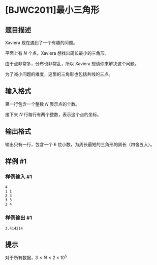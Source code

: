 # [BJWC2011]最小三角形

## 题目描述

Xaviera 现在遇到了一个有趣的问题。

平面上有 $N$ 个点，Xaviera 想找出周长最小的三角形。

由于点非常多，分布也非常乱，所以 Xaviera 想请你来解决这个问题。

为了减小问题的难度，这里的三角形也包括共线的三点。

## 输入格式

第一行包含一个整数 $N$ 表示点的个数。

接下来 $N$ 行每行有两个整数，表示这个点的坐标。

## 输出格式

输出只有一行，包含一个 $6$ 位小数，为周长最短的三角形的周长（四舍五入）。

## 样例 #1

### 样例输入 #1
```
4
1 1
2 3
3 3
3 4
```

### 样例输出 #1

```
3.414214
```

## 提示

对于所有数据，$3 \leq N \leq 2\times 10^5$

